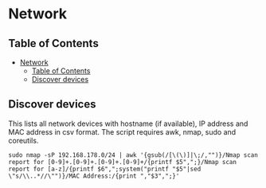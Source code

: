 # Network

## Table of Contents

- [Network](#network)
  - [Table of Contents](#table-of-contents)
  - [Discover devices](#discover-devices)

## Discover devices

This lists all network devices with hostname (if available), IP address and MAC address in csv format.
The script requires awk, nmap, sudo and coreutils.

```shell
sudo nmap -sP 192.168.178.0/24 | awk '{gsub(/[\(\)]|\;/,"")}/Nmap scan report for [0-9]+.[0-9]+.[0-9]+.[0-9]+/{printf $5",";}/Nmap scan report for [a-z]/{printf $6",";system("printf "$5"|sed \"s/\\..*//\"")}/MAC Address:/{print ","$3",";}'
```
